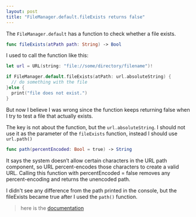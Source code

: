 ```yaml
---
layout: post
title: "FileManager.default.fileExists returns false"
---
```


The `FileManager.default`  has a function to check whether a file exists.

```swift
func fileExists(atPath path: String) -> Bool
```

I used to call the function like this:

```swift
let url = URL(string: "file://some/directory/filename")!

if FileManager.default.fileExists(atPath: url.absoluteString) {
  // do something with the file
}else {
  print("file does not exist.")
}
```

But now I believe I was wrong since the function keeps returning false when I try to test a file that actually exists.

The key is not about the function, but the `url.absoluteString`. I should not use it as the parameter of the `fileExists` function, instead I should use `url.path()`

```swift
func path(percentEncoded: Bool = true) -> String
```

It says the system doesn’t allow certain characters in the URL path component, so URL percent-encodes those characters to create a valid URL. Calling this function with percentEncoded = false removes any percent-encoding and returns the unencoded path.

I didn't see any difference from the path printed in the console, but the fileExists became true after I used the `path()` function.

> here is the [documentation](https://developer.apple.com/documentation/foundation/url/3988473-path)
